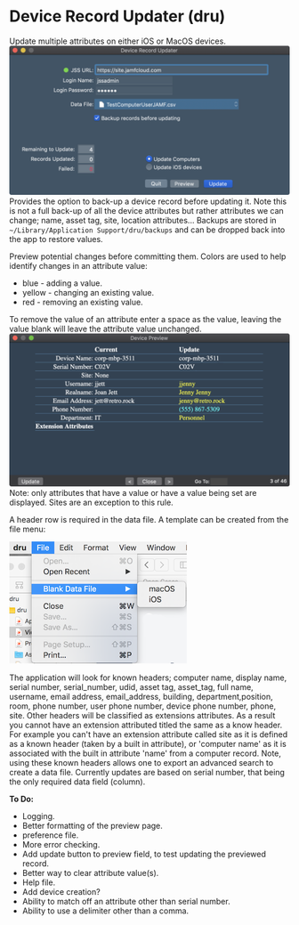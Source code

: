 # Device Record Updater (dru)
Update multiple attributes on either iOS or MacOS devices.
![alt text](https://github.com/BIG-RAT/dru/blob/master/images/dru.png "Device Record Updater")
Provides the option to back-up a device record before updating it.  Note this is not a full back-up of all the device attributes but rather attributes we can change; name, asset tag, site, location attributes...  Backups are stored in ```~/Library/Application Support/dru/backups``` and can be dropped back into the app to restore values.

Preview potential changes before committing them.
Colors are used to help identify changes in an attribute value:
* blue - adding a value.
* yellow - changing an existing value.
* red - removing an existing value.

To remove the value of an attribute enter a space as the value, leaving the value blank will leave the attribute value unchanged.
![alt text](https://github.com/BIG-RAT/dru/blob/master/images/dru.preview.png "Preview")
Note: only attributes that have a value or have a value being set are displayed.  Sites are an exception to this rule.

A header row is required in the data file.  A template can be created from the file menu:

![alt text](https://github.com/BIG-RAT/dru/blob/master/images/dru.sampleFile.png "Template")

The application will look for known headers; computer name, display name, serial number, serial_number, udid, asset tag, asset_tag, full name, username, email address, email_address, building, department,position, room, phone number, user phone number, device phone number, phone, site.  Other headers will be classified as extensions attributes.  As a result you cannot have an extension attributed titled the same as a know header.  For example you can't have an extension attribute called site as it is defined as a known header (taken by a built in attribute), or 'computer name' as it is associated with the built in attribute 'name' from a computer record.  Note, using these known headers allows one to export an advanced search to create a data file.
Currently updates are based on serial number, that being the only required data field (column).

**To Do:**
* Logging.
* Better formatting of the preview page.
* preference file.
* More error checking.
* Add update button to preview field, to test updating the previewed record.
* Better way to clear attribute value(s).
* Help file.
* Add device creation?
* Ability to match off an attribute other than serial number.
* Ability to use a delimiter other than a comma.
